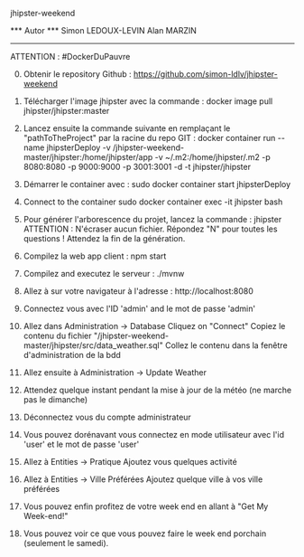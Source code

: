 jhipster-weekend

*** Autor ***
    Simon LEDOUX-LEVIN
    Alan MARZIN
*************


ATTENTION : #DockerDuPauvre

 
0. Obtenir le repository Github : https://github.com/simon-ldlv/jhipster-weekend 

1. Télécharger l'image jhipster avec la commande : 
	docker image pull jhipster/jhipster:master

2. Lancez ensuite la commande suivante en remplaçant le "pathToTheProject" par la racine du repo GIT : 
	docker container run --name jhipsterDeploy -v <PathToTheRepo>/jhipster-weekend-master/jhipster:/home/jhipster/app -v ~/.m2:/home/jhipster/.m2 -p 8080:8080 -p 9000:9000 -p 3001:3001 -d -t jhipster/jhipster

3. Démarrer le container avec : 
	sudo docker container start jhipsterDeploy

4. Connect to the container
    	sudo docker container exec -it jhipster bash

5. Pour générer l'arborescence du projet, lancez la commande : 
	jhipster
	ATTENTION : N'écraser aucun fichier. Répondez "N" pour toutes les questions ! Attendez la fin de la génération.

6. Compilez la web app client : 
    	npm start

7. Compilez and executez le serveur : 
    	./mvnw

8. Allez à sur votre navigateur à l'adresse : http://localhost:8080

9. Connectez vous avec l'ID 'admin' and le mot de passe 'admin'

10. Allez dans Administration -> Database 
   Cliquez on "Connect"
   Copiez le contenu du fichier "<PathToTheRepo>/jhipster-weekend-master/jhipster/src/data_weather.sql"
   Collez le contenu dans la fenêtre d'administration de la bdd

11. Allez ensuite à Administration -> Update Weather

12. Attendez quelque instant pendant la mise à jour de la météo (ne marche pas le dimanche)

13. Déconnectez vous du compte administrateur 

14. Vous pouvez dorénavant vous connectez en mode utilisateur avec l'id 'user' et le mot de passe 'user'

15. Allez à Entities -> Pratique
    Ajoutez vous quelques activité 

16. Allez à Entities -> Ville Préférées
    Ajoutez quelque ville à vos ville préférées

17. Vous pouvez enfin profitez de votre week end en allant à "Get My Week-end!"

18. Vous pouvez voir ce que vous pouvez faire le week end porchain (seulement le samedi).


    
